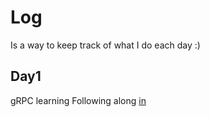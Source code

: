 # Log

Is a way to keep track of what I do each day :)

## Day1

gRPC learning
Following along [in](https://www.youtube.com/watch?v=Y92WWaZJl24)
